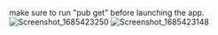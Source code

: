 make sure to run "pub get" before launching the app.
![Screenshot_1685423250](https://github.com/abhinavvgusainn/HabitTracker/assets/97800111/1ed45372-2577-464b-b5b4-8cb4e708bca2)
![Screenshot_1685423148](https://github.com/abhinavvgusainn/HabitTracker/assets/97800111/40ceb2e6-a4cb-4b49-8dd1-2633ffc5e0c3)
